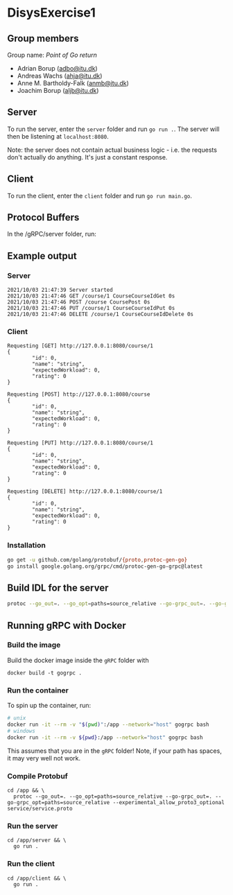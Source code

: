 # DisysExercise1
## Group members
Group name: *Point of Go return*

- Adrian Borup (adbo@itu.dk)
- Andreas Wachs (ahja@itu.dk)
- Anne M. Bartholdy-Falk (anmb@itu.dk)
- Joachim Borup (aljb@itu.dk)

## Server
To run the server, enter the `server` folder and run `go run .`. The server will then be listening at `localhost:8080`.

Note: the server does not contain actual business logic - i.e. the requests don't actually do anything. It's just a constant response.

## Client
To run the client, enter the `client` folder and run `go run main.go`.

## Protocol Buffers

In the /gRPC/server folder, run:

## Example output

### Server
```
2021/10/03 21:47:39 Server started
2021/10/03 21:47:46 GET /course/1 CourseCourseIdGet 0s
2021/10/03 21:47:46 POST /course CoursePost 0s
2021/10/03 21:47:46 PUT /course/1 CourseCourseIdPut 0s
2021/10/03 21:47:46 DELETE /course/1 CourseCourseIdDelete 0s
```

### Client
```
Requesting [GET] http://127.0.0.1:8080/course/1
{
        "id": 0,
        "name": "string",
        "expectedWorkload": 0,
        "rating": 0
}

Requesting [POST] http://127.0.0.1:8080/course
{
        "id": 0,
        "name": "string",
        "expectedWorkload": 0,
        "rating": 0
}

Requesting [PUT] http://127.0.0.1:8080/course/1
{
        "id": 0,
        "name": "string",
        "expectedWorkload": 0,
        "rating": 0
}

Requesting [DELETE] http://127.0.0.1:8080/course/1
{
        "id": 0,
        "name": "string",
        "expectedWorkload": 0,
        "rating": 0
}
```

### Installation

```bash
go get -u github.com/golang/protobuf/{proto,protoc-gen-go}
go install google.golang.org/grpc/cmd/protoc-gen-go-grpc@latest
```

## Build IDL for the server

```bash
protoc --go_out=. --go_opt=paths=source_relative --go-grpc_out=. --go-grpc_opt=paths=source_relative service.proto
```

## Running gRPC with Docker
### Build the image
Build the docker image inside the `gRPC` folder with
```
docker build -t gogrpc .
```

### Run the container
To spin up the container, run:
```bash
# unix
docker run -it --rm -v "$(pwd)":/app --network="host" gogrpc bash
# windows
docker run -it --rm -v ${pwd}:/app --network="host" gogrpc bash
```
This assumes that you are in the `gRPC` folder! Note, if your path has spaces, it may very well not work.

### Compile Protobuf
```
cd /app && \
  protoc --go_out=. --go_opt=paths=source_relative --go-grpc_out=. --go-grpc_opt=paths=source_relative --experimental_allow_proto3_optional service/service.proto
```

### Run the server
```
cd /app/server && \
  go run .
```

### Run the client
```
cd /app/client && \
  go run .
```
